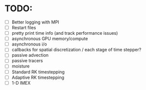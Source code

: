 # TODO:

 - [ ] Better logging with MPI
 - [ ] Restart files
 - [ ] pretty print time info (and track performance issues)
 - [ ] asynchronous GPU memory/compute
 - [ ] asynchronous i/o
 - [ ] callbacks for spatial discretization / each stage of time stepper?
 - [ ] passive advection
 - [ ] passive tracers
 - [ ] moisture
 - [ ] Standard RK timestepping
 - [ ] Adaptive RK timestepping
 - [ ] 1-D IMEX
